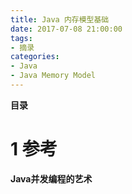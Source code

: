 ```yaml
---
title: Java 内存模型基础
date: 2017-07-08 21:00:00
tags:
- 摘录
categories:
- Java
- Java Memory Model
---
```


__目录__

<!-- toc -->
<!--more-->

# 1 参考

__Java并发编程的艺术__

 <!--以下这句不加，sequence不能识别，呵呵了-->
```flow
```
